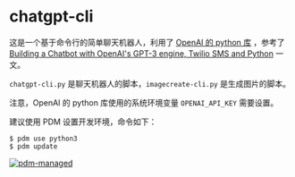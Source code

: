# chatgpt-cli

这是一个基于命令行的简单聊天机器人，利用了 [OpenAI 的 python 库](https://beta.openai.com/docs/libraries/python-bindings) ，参考了 [Building a Chatbot with OpenAI's GPT-3 engine, Twilio SMS and Python](https://www.twilio.com/blog/openai-gpt-3-chatbot-python-twilio-sms) 一文。

`chatgpt-cli.py` 是聊天机器人的脚本，`imagecreate-cli.py` 是生成图片的脚本。

注意，OpenAI 的 python 库使用的系统环境变量 `OPENAI_API_KEY` 需要设置。

建议使用 PDM 设置开发环境，命令如下：

```shell-session
$ pdm use python3
$ pdm update
```

[![pdm-managed](https://img.shields.io/badge/pdm-managed-blueviolet)](https://pdm.fming.dev)

